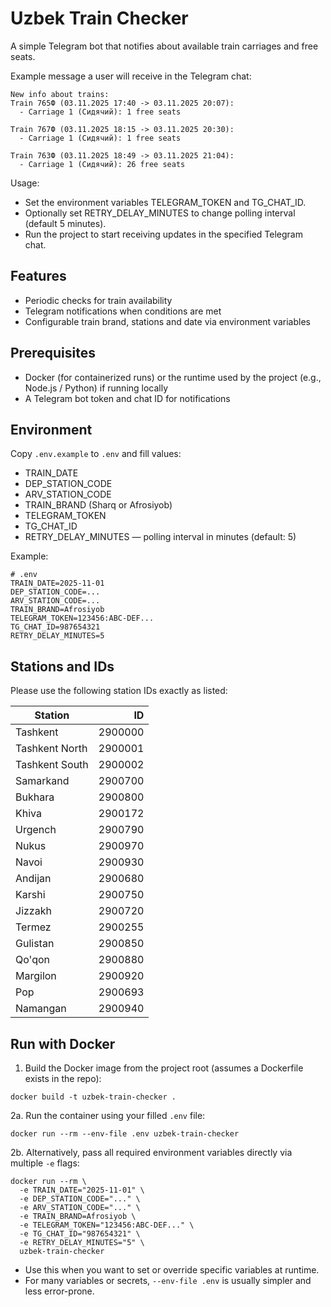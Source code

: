 # Uzbek Train Checker

A simple Telegram bot that notifies about available train carriages and free seats.

Example message a user will receive in the Telegram chat:

```text
New info about trains:
Train 765Ф (03.11.2025 17:40 -> 03.11.2025 20:07):
  - Carriage 1 (Сидячий): 1 free seats

Train 767Ф (03.11.2025 18:15 -> 03.11.2025 20:30):
  - Carriage 1 (Сидячий): 1 free seats

Train 763Ф (03.11.2025 18:49 -> 03.11.2025 21:04):
  - Carriage 1 (Сидячий): 26 free seats
```

Usage:
- Set the environment variables TELEGRAM_TOKEN and TG_CHAT_ID.
- Optionally set RETRY_DELAY_MINUTES to change polling interval (default 5 minutes).
- Run the project to start receiving updates in the specified Telegram chat.

## Features
- Periodic checks for train availability
- Telegram notifications when conditions are met
- Configurable train brand, stations and date via environment variables

## Prerequisites
- Docker (for containerized runs) or the runtime used by the project (e.g., Node.js / Python) if running locally
- A Telegram bot token and chat ID for notifications

## Environment
Copy `.env.example` to `.env` and fill values:

- TRAIN_DATE
- DEP_STATION_CODE
- ARV_STATION_CODE
- TRAIN_BRAND (Sharq or Afrosiyob)
- TELEGRAM_TOKEN
- TG_CHAT_ID
- RETRY_DELAY_MINUTES — polling interval in minutes (default: 5)

Example:
```
# .env
TRAIN_DATE=2025-11-01
DEP_STATION_CODE=...
ARV_STATION_CODE=...
TRAIN_BRAND=Afrosiyob
TELEGRAM_TOKEN=123456:ABC-DEF...
TG_CHAT_ID=987654321
RETRY_DELAY_MINUTES=5
```

## Stations and IDs
Please use the following station IDs exactly as listed:

| Station | ID |
|---|---:|
| Tashkent | 2900000 |
| Tashkent North | 2900001 |
| Tashkent South | 2900002 |
| Samarkand | 2900700 |
| Bukhara | 2900800 |
| Khiva | 2900172 |
| Urgench | 2900790 |
| Nukus | 2900970 |
| Navoi | 2900930 |
| Andijan | 2900680 |
| Karshi | 2900750 |
| Jizzakh | 2900720 |
| Termez | 2900255 |
| Gulistan | 2900850 |
| Qo'qon | 2900880 |
| Margilon | 2900920 |
| Pop | 2900693 |
| Namangan | 2900940 |

## Run with Docker

1. Build the Docker image from the project root (assumes a Dockerfile exists in the repo):
```
docker build -t uzbek-train-checker .
```

2a. Run the container using your filled `.env` file:
```
docker run --rm --env-file .env uzbek-train-checker
```

2b. Alternatively, pass all required environment variables directly via multiple `-e` flags:
```
docker run --rm \
  -e TRAIN_DATE="2025-11-01" \
  -e DEP_STATION_CODE="..." \
  -e ARV_STATION_CODE="..." \
  -e TRAIN_BRAND=Afrosiyob \
  -e TELEGRAM_TOKEN="123456:ABC-DEF..." \
  -e TG_CHAT_ID="987654321" \
  -e RETRY_DELAY_MINUTES="5" \
  uzbek-train-checker
```
- Use this when you want to set or override specific variables at runtime.
- For many variables or secrets, `--env-file .env` is usually simpler and less error-prone.
